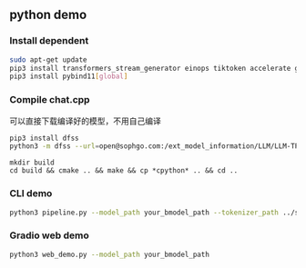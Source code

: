 ## python demo

### Install dependent
```bash
sudo apt-get update
pip3 install transformers_stream_generator einops tiktoken accelerate gradio transformers==4.45.2 
pip3 install pybind11[global]
```

### Compile chat.cpp

可以直接下载编译好的模型，不用自己编译
```bash
pip3 install dfss
python3 -m dfss --url=open@sophgo.com:/ext_model_information/LLM/LLM-TPU/qwen2.5-7b_int4_seq8192_1dev.bmodel
```

```
mkdir build
cd build && cmake .. && make && cp *cpython* .. && cd ..
```

### CLI demo
```bash
python3 pipeline.py --model_path your_bmodel_path --tokenizer_path ../support/token_config/ --devid 0 --generation_mode greedy
```

### Gradio web demo
```bash
python3 web_demo.py --model_path your_bmodel_path
```
